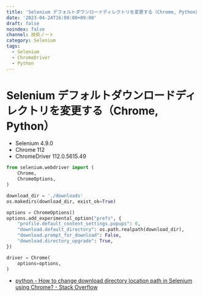 ```yaml
---
title: 'Selenium デフォルトダウンロードディレクトリを変更する（Chrome, Python）'
date: '2023-04-24T16:00:00+09:00'
draft: false
noindex: false
channel: 技術ノート
category: Selenium
tags:
  - Selenium
  - ChromeDriver
  - Python
---
```

# Selenium デフォルトダウンロードディレクトリを変更する（Chrome, Python）

- Selenium 4.9.0
- Chrome 112
- ChromeDriver 112.0.5615.49

```python
from selenium.webdriver import (
    Chrome,
    ChromeOptions,
)

download_dir = './downloads'
os.makedirs(download_dir, exist_ok=True)

options = ChromeOptions()
options.add_experimental_option("prefs", {
    "profile.default_content_settings.popups": 0,
    "download.default_directory": os.path.realpath(download_dir),
    "download.prompt_for_download": False,
    "download.directory_upgrade": True,
})

driver = Chrome(
    options=options,
)
```

- [python - How to change download directory location path in Selenium using Chrome? - Stack Overflow](https://stackoverflow.com/questions/71716460/how-to-change-download-directory-location-path-in-selenium-using-chrome)
